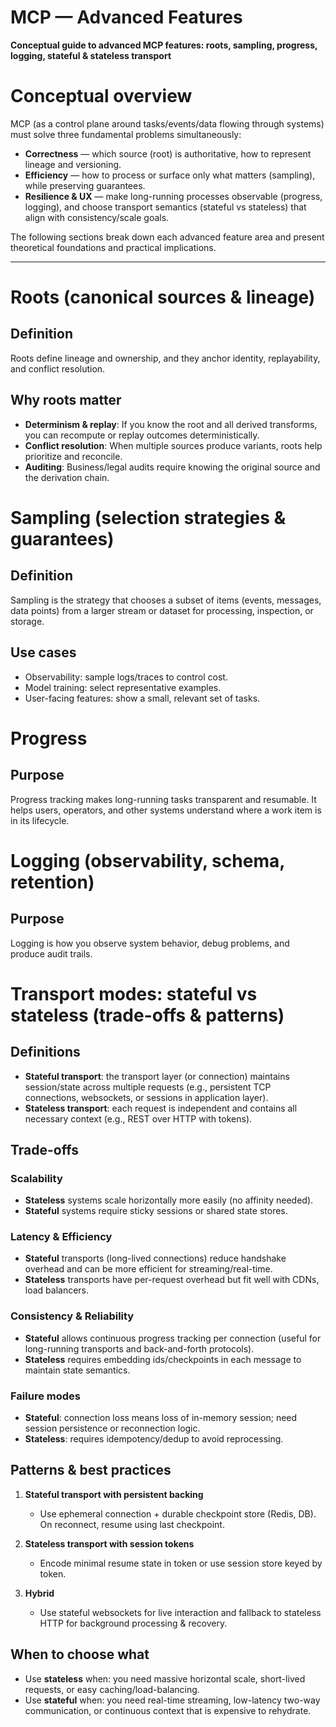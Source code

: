 # MCP — Advanced Features

**Conceptual guide to advanced MCP features: roots, sampling, progress, logging, stateful & stateless transport**

# Conceptual overview

MCP (as a control plane around tasks/events/data flowing through systems) must solve three fundamental problems simultaneously:

* **Correctness** — which source (root) is authoritative, how to represent lineage and versioning.
* **Efficiency** — how to process or surface only what matters (sampling), while preserving guarantees.
* **Resilience & UX** — make long-running processes observable (progress, logging), and choose transport semantics (stateful vs stateless) that align with consistency/scale goals.

The following sections break down each advanced feature area and present theoretical foundations and practical implications.

---

# Roots (canonical sources & lineage)

## Definition

Roots define lineage and ownership, and they anchor identity, replayability, and conflict resolution.

## Why roots matter

* **Determinism & replay**: If you know the root and all derived transforms, you can recompute or replay outcomes deterministically.
* **Conflict resolution**: When multiple sources produce variants, roots help prioritize and reconcile.
* **Auditing**: Business/legal audits require knowing the original source and the derivation chain.

# Sampling (selection strategies & guarantees)

## Definition

Sampling is the strategy that chooses a subset of items (events, messages, data points) from a larger stream or dataset for processing, inspection, or storage.

## Use cases

* Observability: sample logs/traces to control cost.
* Model training: select representative examples.
* User-facing features: show a small, relevant set of tasks.

# Progress

## Purpose

Progress tracking makes long-running tasks transparent and resumable. It helps users, operators, and other systems understand where a work item is in its lifecycle.

# Logging (observability, schema, retention)

## Purpose

Logging is how you observe system behavior, debug problems, and produce audit trails.

# Transport modes: stateful vs stateless (trade-offs & patterns)

## Definitions

* **Stateful transport**: the transport layer (or connection) maintains session/state across multiple requests (e.g., persistent TCP connections, websockets, or sessions in application layer).
* **Stateless transport**: each request is independent and contains all necessary context (e.g., REST over HTTP with tokens).

## Trade-offs

### Scalability

* **Stateless** systems scale horizontally more easily (no affinity needed).
* **Stateful** systems require sticky sessions or shared state stores.

### Latency & Efficiency

* **Stateful** transports (long-lived connections) reduce handshake overhead and can be more efficient for streaming/real-time.
* **Stateless** transports have per-request overhead but fit well with CDNs, load balancers.

### Consistency & Reliability

* **Stateful** allows continuous progress tracking per connection (useful for long-running transports and back-and-forth protocols).
* **Stateless** requires embedding ids/checkpoints in each message to maintain state semantics.

### Failure modes

* **Stateful**: connection loss means loss of in-memory session; need session persistence or reconnection logic.
* **Stateless**: requires idempotency/dedup to avoid reprocessing.

## Patterns & best practices

1. **Stateful transport with persistent backing**

   * Use ephemeral connection + durable checkpoint store (Redis, DB). On reconnect, resume using last checkpoint.
2. **Stateless transport with session tokens**

   * Encode minimal resume state in token or use session store keyed by token.
3. **Hybrid**

   * Use stateful websockets for live interaction and fallback to stateless HTTP for background processing & recovery.

## When to choose what

* Use **stateless** when: you need massive horizontal scale, short-lived requests, or easy caching/load-balancing.
* Use **stateful** when: you need real-time streaming, low-latency two-way communication, or continuous context that is expensive to rehydrate.

